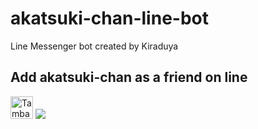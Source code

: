 # akatsuki-chan-line-bot

Line Messenger bot created by Kiraduya

## Add akatsuki-chan as a friend on line
<a href="https://line.me/R/ti/p/%40vtx4064i"><img height="36" border="0" alt="Tambah Teman" src="https://scdn.line-apps.com/n/line_add_friends/btn/en.png"></a>
<img src="http://qr-official.line.me/L/xJw3F44cYB.png">
